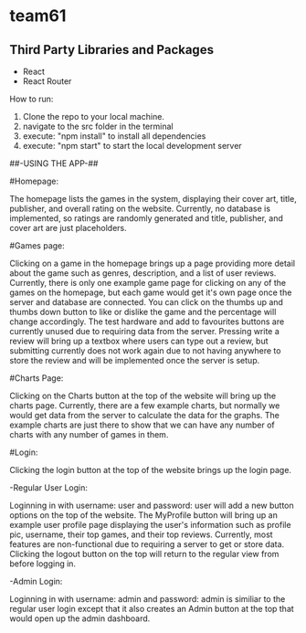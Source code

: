 # team61

## Third Party Libraries and Packages
- React
- React Router

How to run:
1. Clone the repo to your local machine.
2. navigate to the src folder in the terminal
3. execute: "npm install" to install all dependencies
4. execute: "npm start" to start the local development server

##-USING THE APP-##

#Homepage:

The homepage lists the games in the system, displaying their cover art, title, publisher, and overall rating on the website. Currently, no database is implemented, so ratings are randomly generated and title, publisher, and cover art are just placeholders. 

#Games page:

Clicking on a game in the homepage brings up a page providing more detail about the game such as genres, description, and a list of user reviews. Currently, there is only one example game page for clicking on any of the games on the homepage, but each game would get it's own page once the server and database are connected. You can click on the thumbs up and thumbs down button to like or dislike the game and the percentage will change accordingly. The test hardware and add to favourites buttons are currently unused due to requiring data from the server. Pressing write a review will bring up a textbox where users can type out a review, but submitting currently does not work again due to not having anywhere to store the review and will be implemented once the server is setup. 

#Charts Page:

Clicking on the Charts button at the top of the website will bring up the charts page. Currently, there are a few example charts, but normally we would get data from the server to calculate the data for the graphs. The example charts are just there to show that we can have any number of charts with any number of games in them. 

#Login:

Clicking the login button at the top of the website brings up the login page. 

-Regular User Login: 

Loginning in with username: user and password: user will add a new button options on the top of the website. The MyProfile button will bring up an example user profile page displaying the user's information such as profile pic, username, their top games, and their top reviews. Currently, most features are non-functional due to requiring a server to get or store data. Clicking the logout button on the top will return to the regular view from before logging in.

-Admin Login: 

Loginning in with username: admin and password: admin is similiar to the regular user login except that it also creates an Admin button at the top that would open up the admin dashboard. 



